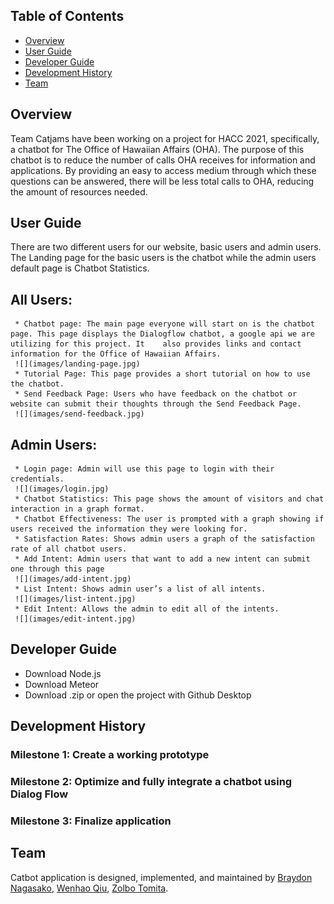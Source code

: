 ## Table of Contents
* [Overview](#overview)
* [User Guide](#user-guide)
* [Developer Guide](#developer-guide)
* [Development History](#developer-history)
* [Team](#team)

## Overview

Team Catjams have been working on a project for HACC 2021, specifically, a chatbot for The Office of Hawaiian Affairs (OHA). The purpose of this chatbot is to reduce the number of calls OHA receives for information and applications. By providing an easy to access medium through which these questions can be answered, there will be less total calls to OHA, reducing the amount of resources needed. 
  
## User Guide

There are two different users for our website, basic users and admin users. The Landing page for the basic users is the chatbot while the admin users default page is Chatbot Statistics. 
 ## All Users:  
	 * Chatbot page: The main page everyone will start on is the chatbot page. This page displays the Dialogflow chatbot, a google api we are utilizing for this project. It 	also provides links and contact information for the Office of Hawaiian Affairs. 
	 ![](images/landing-page.jpg)
	 * Tutorial Page: This page provides a short tutorial on how to use the chatbot.
	 * Send Feedback Page: Users who have feedback on the chatbot or website can submit their thoughts through the Send Feedback Page.
	 ![](images/send-feedback.jpg)
## Admin Users: 
	 * Login page: Admin will use this page to login with their credentials.
	 ![](images/login.jpg)
	 * Chatbot Statistics: This page shows the amount of visitors and chat interaction in a graph format.
	 * Chatbot Effectiveness: The user is prompted with a graph showing if users received the information they were looking for.
	 * Satisfaction Rates: Shows admin users a graph of the satisfaction rate of all chatbot users.
	 * Add Intent: Admin users that want to add a new intent can submit one through this page 
	 ![](images/add-intent.jpg)
	 * List Intent: Shows admin user’s a list of all intents.
	 ![](images/list-intent.jpg)
	 * Edit Intent: Allows the admin to edit all of the intents.
	 ![](images/edit-intent.jpg)
  
## Developer Guide

* Download Node.js
* Download Meteor
* Download .zip or open the project with Github Desktop

## Development History

### Milestone 1: Create a working prototype 
### Milestone 2: Optimize and fully integrate a chatbot using Dialog Flow
### Milestone 3: Finalize application 

## Team

Catbot application is designed, implemented, and maintained by [Braydon Nagasako](https://github.com/Breadonn), [Wenhao Qiu](https://github.com/wenhaoq20), [Zolbo Tomita](https://github.com/TomitaZ).

